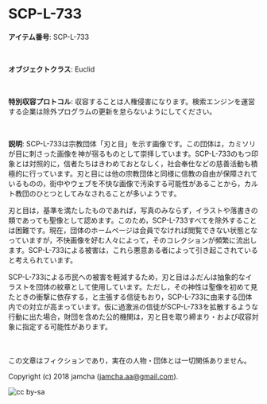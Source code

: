 # SCP-L-733

**アイテム番号**: SCP-L-733  

<br>  

**オブジェクトクラス**: Euclid  

<br>  

**特別収容プロトコル**: 収容することは人権侵害になります。検索エンジンを運営する企業は除外プログラムの更新を怠らないようにしてください。  

<br>  

**説明**: SCP-L-733は宗教団体「刃と目」を示す画像です。この団体は，カミソリが目に刺さった画像を神が宿るものとして崇拝しています。SCP-L-733のもつ印象とは対照的に，信者たちはきわめておとなしく，社会奉仕などの慈善活動も積極的に行っています。刃と目には他の宗教団体と同様に信教の自由が保障されているものの，街中やウェブを不快な画像で汚染する可能性があることから，カルト教団のひとつとしてみなされることが多いようです。  

刃と目は，基準を満たしたものであれば，写真のみならず，イラストや落書きの類であっても聖像として認めます。このため，SCP-L-733すべてを除外することは困難です。現在，団体のホームページは会員でなければ閲覧できない状態となっていますが，不快画像を好む人々によって，そのコレクションが頻繁に流出します。SCP-L-733による被害は，これら悪意ある者によって引き起こされていると考えられています。  

SCP-L-733による市民への被害を軽減するため，刃と目はふだんは抽象的なイラストを団体の紋章として使用しています。ただし，その神性は聖像を初めて見たときの衝撃に依存する，と主張する信徒もおり，SCP-L-733に由来する団体内での対立が高まっています。仮に過激派の信徒がSCP-L-733を拡散するような行動に出た場合，財団を含めた公的機関は，刃と目を取り締まり・および収容対象に指定する可能性があります。  

<br>  
<br>  
この文章はフィクションであり，実在の人物・団体とは一切関係ありません。  

Copyright (c) 2018 jamcha (jamcha.aa@gmail.com).  

![cc by-sa](https://i.creativecommons.org/l/by-sa/4.0/88x31.png)
